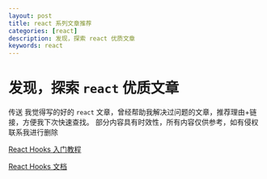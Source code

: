 ```yaml
---
layout: post
title: react 系列文章推荐
categories: [react]
description: 发现，探索 react 优质文章
keywords: react
---
```


# 发现，探索 `react` 优质文章
传送 我觉得写的好的 `react` 文章，曾经帮助我解决过问题的文章，推荐理由+链接，方便我下次快速查找。
部分内容具有时效性，所有内容仅供参考，如有侵权联系我进行删除

[React Hooks 入门教程](http://www.ruanyifeng.com/blog/2019/09/react-hooks.html)

[React Hooks 文档](https://zh-hans.reactjs.org/docs/hooks-reference.html#usememo)
